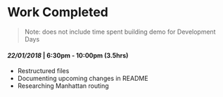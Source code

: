 # Work Completed

> Note: does not include time spent building demo for Development Days

#### ***22/01/2018*** | 6:30pm - 10:00pm (3.5hrs)

- Restructured files
- Documenting upcoming changes in README
- Researching Manhattan routing